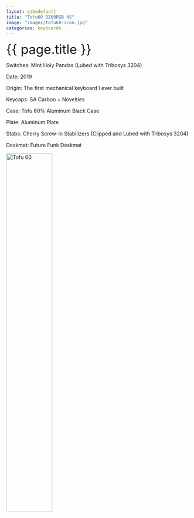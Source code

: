 ```yaml
---
layout: gabedefault
title: "Tofu60 DZ60RGB HS"
image: "images/tofu60-icon.jpg"
categories: keyboards
---
```

<span style="font-size:35px">{{ page.title }}</span>

Switches: Mint Holy Pandas (Lubed with Tribosys 3204)

Date: 2019

Origin: The first mechanical keyboard I ever built

Keycaps: SA Carbon + Novelties

Case: Tofu 60% Aluminum Black Case

Plate: Aluminum Plate

Stabs: Cherry Screw-in Stabilizers (Clipped and Lubed with Tribosys 3204)

Deskmat: Future Funk Deskmat

<img src="{{ site.baseurl }}/images/tofu60.jpg" alt="Tofu 60" width="50%"/>

